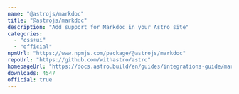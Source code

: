 ```yaml
---
name: "@astrojs/markdoc"
title: "@astrojs/markdoc"
description: "Add support for Markdoc in your Astro site"
categories:
  - "css+ui"
  - "official"
npmUrl: "https://www.npmjs.com/package/@astrojs/markdoc"
repoUrl: "https://github.com/withastro/astro"
homepageUrl: "https://docs.astro.build/en/guides/integrations-guide/markdoc/"
downloads: 4547
official: true
---
```

